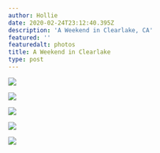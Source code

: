 ```yaml
---
author: Hollie
date: 2020-02-24T23:12:40.395Z
description: 'A Weekend in Clearlake, CA'
featured: ''
featuredalt: photos
title: A Weekend in Clearlake
type: post
---
```

![](/img/1-copy.png)

![](/img/2-copy.png)

![](/img/3-copy.png)

![](/img/4-copy.png)

![](/img/5-copy.png)
